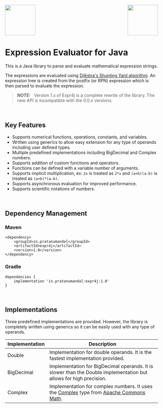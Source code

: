 <p>
    <img src="https://raw.githubusercontent.com/prat-man/expr4j/dev/images/expr4j.png" height="100px">
    <img src="https://raw.githubusercontent.com/prat-man/expr4j/dev/images/java.png" height="100px" align="right">
</p>

# Expression Evaluator for Java
This is a Java library to parse and evaluate mathematical expression strings.

The expressions are evaluated using [Dijkstra's Shunting Yard algorithm](https://en.wikipedia.org/wiki/Shunting-yard_algorithm). An expression tree is created from the postfix (or RPN) expression which is then parsed to evaluate the expression.

> **_NOTE:_** &nbsp; Version 1.x of Expr4j is a complete rewrite of the library. The new API is incompatible with the 0.0.x versions.

<br/>

## Key Features
- Supports numerical functions, operations, constants, and variables.
- Written using generics to allow easy extension for any type of operands including user defined types.
- Multiple predefined implementations including BigDecimal and Complex numbers.
- Supports addition of custom functions and operators.
- Functions can be defined with a variable number of arguments.
- Supports implicit multiplication, ex: `2x` is treated as `2*x` and `(a+b)(a-b)` is treated as `(a+b)*(a-b)`.
- Supports asynchronous evaluation for improved performance.
- Supports scientific notations of numbers.

<br/>

## Dependency Management

### Maven
    <dependency>
        <groupId>in.pratanumandal</groupId>
        <artifactId>expr4j</artifactId>
        <version>1.0</version>
    </dependency>

### Gradle
    dependencies {
        implementation 'in.pratanumandal:expr4j:1.0'
    }

<br/>

## Implementations
Three predefined implementations are provided. However, the library is completely written using generics so it can be easily used with any type of operands.

| Implementation | Description |
| -------------- | ----------- |
| Double         | Implementation for double operands. It is the fastest implementation provided. |
| BigDecimal     | Implementation for BigDecimal operands. It is slower than the Double implementation but allows for high precision. |
| Complex        | Implementation for complex numbers. It uses the [Complex](https://commons.apache.org/proper/commons-math/javadocs/api-3.6.1/org/apache/commons/math3/complex/Complex.html) type from [Apache Commons Math](https://commons.apache.org/proper/commons-math/). |
